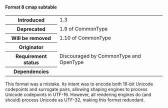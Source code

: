 <h4>Format 8 cmap subtable</h4>

<table>
    <tr><th>Introduced</th> <td> 1.3 </td> </tr>
    <tr><th>Deprecated</th> <td> 1.9 of CommonType </td> </tr>
    <tr><th>Will be removed</th> <td> 1.10 of CommonType </td> </tr>
    <tr><th>Originator</th> <td> </td> </tr>
    <tr><th>Requirement status</th> <td> Discouraged by CommonType and OpenType</td> </tr>
    <tr><th>Dependencies</th> <td> </td> </tr>
</table>

This format was a mistake. Its intent was to encode both 16-bit Unicode codepoints and surrogate pairs, allowing shaping engines to process Unicode codepoints in UTF-16. However, all rendering engines do (and should) process Unicode as UTF-32, making this format redundant.
